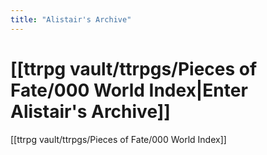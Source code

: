 ```yaml
---
title: "Alistair's Archive"
---
```


# [[ttrpg vault/ttrpgs/Pieces of Fate/000 World Index|Enter Alistair's Archive]]

[[ttrpg vault/ttrpgs/Pieces of Fate/000 World Index]]
